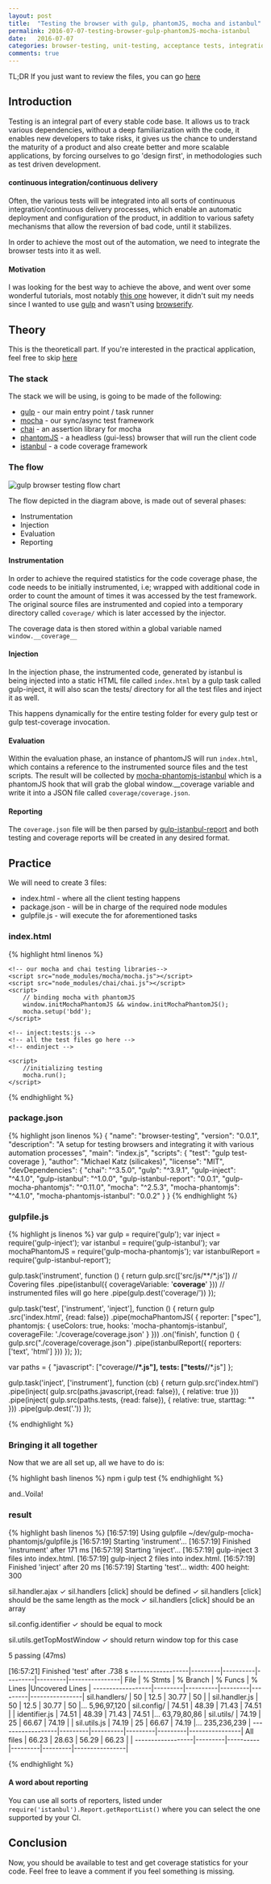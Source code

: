 ```yaml
---
layout: post
title:  "Testing the browser with gulp, phantomJS, mocha and istanbul"
permalink: 2016-07-07-testing-browser-gulp-phantomJS-mocha-istanbul
date:   2016-07-07
categories: browser-testing, unit-testing, acceptance tests, integration tests, mocha, chai, sinonJS, phantomJS, istanbulJS, gulp, teamcity, jenkins, continuous-integration
comments: true
---
```

TL;DR
If you just want to review the files, you can go [here](#practice)

## Introduction

Testing is an integral part of every stable code base. It allows us to track various dependencies, without a deep familiarization with the code,
it enables new developers to take risks, it gives us the chance to understand the maturity of a product and also create better and more scalable applications,
by forcing ourselves to go 'design first', in methodologies such as test driven development.

#### continuous integration/continuous delivery
Often, the various tests will be integrated into all sorts of continuous integration/continuous delivery processes, which enable
an automatic deployment and configuration of the product, in addition to various safety mechanisms that allow the reversion of bad code,
until it stabilizes.

In order to achieve the most out of the automation, we need to integrate the browser tests into it as well.

#### Motivation
I was looking for the best way to achieve the above, and went over some wonderful tutorials, most notably [this one](https://blog.engineyard.com/2015/measuring-clientside-javascript-test-coverage-with-istanbul)
however, it didn't suit my needs since I wanted to use [gulp](http://gulpjs.com/) and wasn't using [browserify](http://browserify.org/).

## Theory
This is the theoreticall part. If you're interested in the practical application, feel free to skip [here](#practice)

### The stack
The stack we will be using, is going to be made of the following:

* [gulp](http://gulpjs.com/) - our main entry point / task runner
* [mocha](https://mochajs.org/) - our sync/async test framework
* [chai](http://chaijs.com/) - an assertion library for mocha
* [phantomJS](http://phantomjs.org/) - a headless (gui-less) browser that will run the client code
* [istanbul](https://github.com/gotwarlost/istanbul) - a code coverage framework

### The flow
![gulp browser testing flow chart](images/browser-gulp-testing.png)

The flow depicted in the diagram above, is made out of several phases:

* Instrumentation
* Injection
* Evaluation
* Reporting

#### Instrumentation
In order to achieve the required statistics for the code coverage phase, the code needs to be initially instrumented, 
i.e; wrapped with additional code in order to count the amount of times it was accessed by the test framework. 
The original source files are instrumented and copied into a temporary directory called `coverage/` which is later accessed by the injector.

The coverage data is then stored within a global variable named `window.__coverage__`

#### Injection
In the injection phase, the instrumented code, generated by istanbul is being injected into a static HTML file called `index.html`
by a gulp task called gulp-inject, it will also scan the tests/ directory for all the test files and inject it as well. 

This happens dynamically for the entire testing folder for every gulp test or gulp test-coverage invocation.

#### Evaluation
Within the evaluation phase, an instance of phantomJS will run `index.html`, which contains a reference to the instrumented source files and the test scripts. 
The result will be collected by [mocha-phantomjs-istanbul](https://github.com/willembult/mocha-phantomjs-istanbul) which is a phantomJS hook that will grab the global window.__coverage variable and write it into a JSON file called `coverage/coverage.json`.

#### Reporting
The `coverage.json` file will be then parsed by [gulp-istanbul-report](https://www.npmjs.com/package/gulp-istanbul-report) and both testing and coverage reports will be created in any desired format.

## Practice
We will need to create 3 files:

* index.html - where all the client testing happens
* package.json - will be in charge of the required node modules
* gulpfile.js - will execute the for aforementioned tasks 

### index.html
{% highlight html linenos %}
<!DOCTYPE html>
<html lang="en">
<head>
    <meta charset="UTF-8">
    <title>Title</title>
    <link rel="stylesheet" href="node_modules/mocha/mocha.css">
    <!-- inject:js -->
    <!-- all covered JS files will be injected here -->
    <!-- endinject -->
</head>
<body>
    <div id="mocha"></div>
    
    <!-- our mocha and chai testing libraries-->
    <script src="node_modules/mocha/mocha.js"></script>
    <script src="node_modules/chai/chai.js"></script>
    <script>
        // binding mocha with phantomJS
        window.initMochaPhantomJS && window.initMochaPhantomJS();
        mocha.setup('bdd');
    </script>
    
    <!-- inject:tests:js -->
    <!-- all the test files go here -->
    <!-- endinject -->

    <script>
        //initializing testing
        mocha.run();
    </script>
</body>
</html>
</body>
</html>
{% endhighlight %}

### package.json
{% highlight json linenos %}
{
  "name": "browser-testing",
  "version": "0.0.1",
  "description": "A setup for testing browsers and integrating it with various automation processes",
  "main": "index.js",
  "scripts": {
    "test": "gulp test-coverage
  },
  "author": "Michael Katz (silicakes)",
  "license": "MIT",
  "devDependencies": {
    "chai": "^3.5.0",
    "gulp": "^3.9.1",
    "gulp-inject": "^4.1.0",
    "gulp-istanbul": "^1.0.0",
    "gulp-istanbul-report": "0.0.1",
    "gulp-mocha-phantomjs": "^0.11.0",
    "mocha": "^2.5.3",
    "mocha-phantomjs": "^4.1.0",
    "mocha-phantomjs-istanbul": "0.0.2"
  }
}
{% endhighlight %}

### gulpfile.js
{% highlight js linenos %}
var gulp = require('gulp');
var inject = require('gulp-inject');
var istanbul = require('gulp-istanbul');
var mochaPhantomJS = require('gulp-mocha-phantomjs');
var istanbulReport = require('gulp-istanbul-report');

gulp.task('instrument', function () {
	return gulp.src(['src/js/**/*.js'])
	// Covering files
		.pipe(istanbul({
			coverageVariable: '__coverage__'
		}))
		// instrumented files will go here
		.pipe(gulp.dest('coverage/'))
});


gulp.task('test', ['instrument', 'inject'], function () {
	return gulp
		.src('index.html', {read: false})
		.pipe(mochaPhantomJS(
			{
				reporter: ["spec"],
				phantomjs: {
					useColors: true,
					hooks: 'mocha-phantomjs-istanbul',
					coverageFile: './coverage/coverage.json'
				}
			}))
		.on('finish', function () {
			gulp.src("./coverage/coverage.json")
				.pipe(istanbulReport({
					reporters: ['text', 'html']
				}))
		});
});


var paths = {
	"javascript": ["coverage/**/*.js"],
	tests: ["tests/**/*.js"]
};

gulp.task('inject', ['instrument'], function (cb) {
	return gulp.src('index.html')
		.pipe(inject(
			gulp.src(paths.javascript,{read: false}), {
				relative: true
			}))
		.pipe(inject(
			gulp.src(paths.tests, {read: false}), {
				relative: true,
				starttag: "<!-- inject:tests:js -->"
			}))
		.pipe(gulp.dest('.'))
});

{% endhighlight %}

### Bringing it all together

Now that we are all set up, all we have to do is:

{% highlight bash linenos %}
npm i
gulp test
{% endhighlight %}


and..Voila!

### result

{% highlight bash linenos %}
[16:57:19] Using gulpfile ~/dev/gulp-mocha-phantomjs/gulpfile.js
[16:57:19] Starting 'instrument'...
[16:57:19] Finished 'instrument' after 171 ms
[16:57:19] Starting 'inject'...
[16:57:19] gulp-inject 3 files into index.html.
[16:57:19] gulp-inject 2 files into index.html.
[16:57:19] Finished 'inject' after 20 ms
[16:57:19] Starting 'test'...
width: 400 height: 300

  sil.handler.ajax
    ✓ sil.handlers [click] should be defined 
    ✓ sil.handlers [click] should be the same length as the mock
    ✓ sil.handlers [click] should be an array
      
  sil.config.identifier
    ✓ should be equal to mock

  sil.utils.getTopMostWindow
    ✓ should return window top for this case


  5 passing (47ms)

[16:57:21] Finished 'test' after .738 s
------------------|---------|----------|---------|---------|----------------|
File              | % Stmts | % Branch | % Funcs | % Lines |Uncovered Lines |
------------------|---------|----------|---------|---------|----------------|
 sil.handlers/    |      50 |     12.5 |   30.77 |      50 |                |
  sil.handler.js  |      50 |     12.5 |   30.77 |      50 |... 5,96,97,120 |
 sil.config/      |   74.51 |    48.39 |   71.43 |   74.51 |                |
  identifier.js   |   74.51 |    48.39 |   71.43 |   74.51 |... 63,79,80,86 |
 sil.utils/       |   74.19 |       25 |   66.67 |   74.19 |                |
  sil.utils.js    |   74.19 |       25 |   66.67 |   74.19 |... 235,236,239 |
------------------|---------|----------|---------|---------|----------------|
All files         |   66.23 |    28.63 |   56.29 |   66.23 |                |
------------------|---------|----------|---------|---------|----------------|

{% endhighlight %}

#### A word about reporting 
You can use all sorts of reporters, listed under `require('istanbul').Report.getReportList()` where you can select the one supported by your CI.

## Conclusion
Now, you should be available to test and get coverage statistics for your code.
Feel free to leave a comment if you feel something is missing.